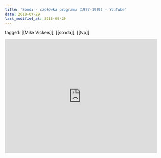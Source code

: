 ```yaml
---
title: 'Sonda - czołówka programu (1977-1989) - YouTube'
date: 2018-09-29
last_modified_at: 2018-09-29
---
```

tagged: [[Mike Vickers]], [[sonda]], [[tvp]]
<iframe allow="accelerometer; autoplay; clipboard-write; encrypted-media; gyroscope; picture-in-picture" allowfullscreen="" frameborder="0" height="375" id="youtube_iframe" src="https://www.youtube.com/embed/pHT8u52bSVE?feature=oembed&amp;enablejsapi=1&amp;origin=https://safe.txmblr.com&amp;wmode=opaque" width="500"></iframe>